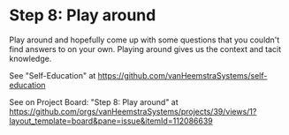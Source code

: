 # Step 8: Play around

Play around and hopefully come up with some questions that you couldn't find answers to on your own. Playing around gives us the context and tacit knowledge.

See "Self-Education" at https://github.com/vanHeemstraSystems/self-education

See on Project Board: "Step 8: Play around" at https://github.com/orgs/vanHeemstraSystems/projects/39/views/1?layout_template=board&pane=issue&itemId=112086639
